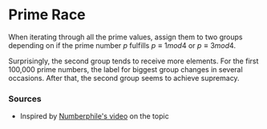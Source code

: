 # Prime Race

When iterating through all the prime values, assign them to two groups depending on if the prime number $p$ fulfills $p \equiv 1 mod 4$ or $p \equiv 3 mod 4$. 

Surprisingly, the second group tends to receive more elements. For the first 100,000 prime numbers, the label for biggest group changes in several occasions. After that, the second group seems to achieve supremacy.

### Sources
- Inspired by [Numberphile's video](https://www.youtube.com/watch?v=YAsHGOwB408) on the topic